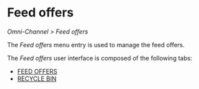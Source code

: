 # Feed offers  

*Omni-Channel > Feed offers*

The *Feed offers* menu entry is used to manage the feed offers.

The *Feed offers* user interface is composed of the following tabs:
  - [FEED OFFERS](./07a_FeedOffers.md)
  - [RECYCLE BIN](./07b_RecycleBin.md)
